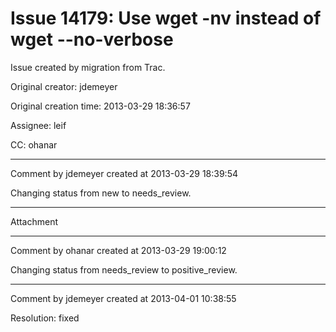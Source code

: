 # Issue 14179: Use wget -nv instead of wget --no-verbose

Issue created by migration from Trac.

Original creator: jdemeyer

Original creation time: 2013-03-29 18:36:57

Assignee: leif

CC:  ohanar




---

Comment by jdemeyer created at 2013-03-29 18:39:54

Changing status from new to needs_review.


---

Attachment


---

Comment by ohanar created at 2013-03-29 19:00:12

Changing status from needs_review to positive_review.


---

Comment by jdemeyer created at 2013-04-01 10:38:55

Resolution: fixed
